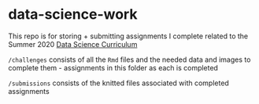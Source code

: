 # data-science-work

This repo is for storing + submitting assignments I complete related to the Summer 2020 [Data Science Curriculum](https://github.com/zdelrosario/data-science-curriculum)

`/challenges` consists of all the `Rmd` files and the needed data and images to complete them - assignments in this folder as each is completed

`/submissions` consists of the knitted files associated with completed assignments
